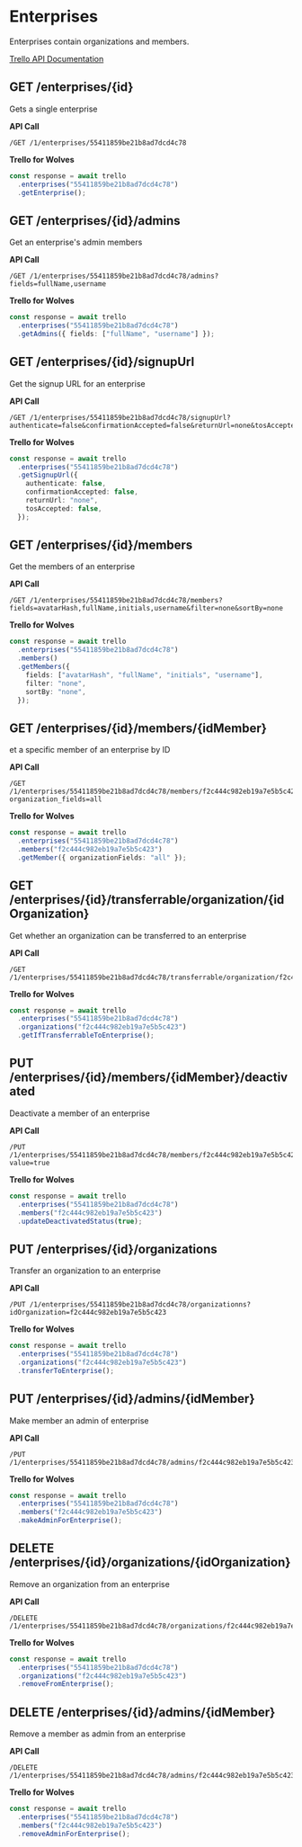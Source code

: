 # Enterprises

Enterprises contain organizations and members.

[Trello API Documentation](https://developers.trello.com/reference#enterprise)

## GET /enterprises/{id}

Gets a single enterprise

**API Call**

```
/GET /1/enterprises/55411859be21b8ad7dcd4c78
```

**Trello for Wolves**

```typescript
const response = await trello
  .enterprises("55411859be21b8ad7dcd4c78")
  .getEnterprise();
```

## GET /enterprises/{id}/admins

Get an enterprise's admin members

**API Call**

```
/GET /1/enterprises/55411859be21b8ad7dcd4c78/admins?fields=fullName,username
```

**Trello for Wolves**

```typescript
const response = await trello
  .enterprises("55411859be21b8ad7dcd4c78")
  .getAdmins({ fields: ["fullName", "username"] });
```

## GET /enterprises/{id}/signupUrl

Get the signup URL for an enterprise

**API Call**

```
/GET /1/enterprises/55411859be21b8ad7dcd4c78/signupUrl?authenticate=false&confirmationAccepted=false&returnUrl=none&tosAccepted=false
```

**Trello for Wolves**

```typescript
const response = await trello
  .enterprises("55411859be21b8ad7dcd4c78")
  .getSignupUrl({
    authenticate: false,
    confirmationAccepted: false,
    returnUrl: "none",
    tosAccepted: false,
  });
```

## GET /enterprises/{id}/members

Get the members of an enterprise

**API Call**

```
/GET /1/enterprises/55411859be21b8ad7dcd4c78/members?fields=avatarHash,fullName,initials,username&filter=none&sortBy=none
```

**Trello for Wolves**

```typescript
const response = await trello
  .enterprises("55411859be21b8ad7dcd4c78")
  .members()
  .getMembers({
    fields: ["avatarHash", "fullName", "initials", "username"],
    filter: "none",
    sortBy: "none",
  });
```

## GET /enterprises/{id}/members/{idMember}

et a specific member of an enterprise by ID

**API Call**

```
/GET /1/enterprises/55411859be21b8ad7dcd4c78/members/f2c444c982eb19a7e5b5c423?organization_fields=all
```

**Trello for Wolves**

```typescript
const response = await trello
  .enterprises("55411859be21b8ad7dcd4c78")
  .members("f2c444c982eb19a7e5b5c423")
  .getMember({ organizationFields: "all" });
```

## GET /enterprises/{id}/transferrable/organization/{idOrganization}

Get whether an organization can be transferred to an enterprise

**API Call**

```
/GET /1/enterprises/55411859be21b8ad7dcd4c78/transferrable/organization/f2c444c982eb19a7e5b5c423
```

**Trello for Wolves**

```typescript
const response = await trello
  .enterprises("55411859be21b8ad7dcd4c78")
  .organizations("f2c444c982eb19a7e5b5c423")
  .getIfTransferrableToEnterprise();
```

## PUT /enterprises/{id}/members/{idMember}/deactivated

Deactivate a member of an enterprise

**API Call**

```
/PUT /1/enterprises/55411859be21b8ad7dcd4c78/members/f2c444c982eb19a7e5b5c423/deactivated?value=true
```

**Trello for Wolves**

```typescript
const response = await trello
  .enterprises("55411859be21b8ad7dcd4c78")
  .members("f2c444c982eb19a7e5b5c423")
  .updateDeactivatedStatus(true);
```

## PUT /enterprises/{id}/organizations

Transfer an organization to an enterprise

**API Call**

```
/PUT /1/enterprises/55411859be21b8ad7dcd4c78/organizationns?idOrganization=f2c444c982eb19a7e5b5c423
```

**Trello for Wolves**

```typescript
const response = await trello
  .enterprises("55411859be21b8ad7dcd4c78")
  .organizations("f2c444c982eb19a7e5b5c423")
  .transferToEnterprise();
```

## PUT /enterprises/{id}/admins/{idMember}

Make member an admin of enterprise

**API Call**

```
/PUT /1/enterprises/55411859be21b8ad7dcd4c78/admins/f2c444c982eb19a7e5b5c423
```

**Trello for Wolves**

```typescript
const response = await trello
  .enterprises("55411859be21b8ad7dcd4c78")
  .members("f2c444c982eb19a7e5b5c423")
  .makeAdminForEnterprise();
```

## DELETE /enterprises/{id}/organizations/{idOrganization}

Remove an organization from an enterprise

**API Call**

```
/DELETE /1/enterprises/55411859be21b8ad7dcd4c78/organizations/f2c444c982eb19a7e5b5c423
```

**Trello for Wolves**

```typescript
const response = await trello
  .enterprises("55411859be21b8ad7dcd4c78")
  .organizations("f2c444c982eb19a7e5b5c423")
  .removeFromEnterprise();
```

## DELETE /enterprises/{id}/admins/{idMember}

Remove a member as admin from an enterprise

**API Call**

```
/DELETE /1/enterprises/55411859be21b8ad7dcd4c78/admins/f2c444c982eb19a7e5b5c423
```

**Trello for Wolves**

```typescript
const response = await trello
  .enterprises("55411859be21b8ad7dcd4c78")
  .members("f2c444c982eb19a7e5b5c423")
  .removeAdminForEnterprise();
```

